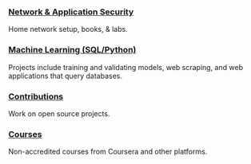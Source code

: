 ### [Network & Application Security](https://apl223.github.io/Portfolio/Cybersecurity/)

Home network setup, books, & labs.

### [Machine Learning (SQL/Python)](https://apl223.github.io/Portfolio/Machine-Learning/)

Projects include training and validating models, web scraping, and web applications that query databases.

### [Contributions](https://github.com/pulls)

Work on open source projects.

### [Courses](https://apl223.github.io/Portfolio/Courses/)

Non-accredited courses from Coursera and other platforms.
